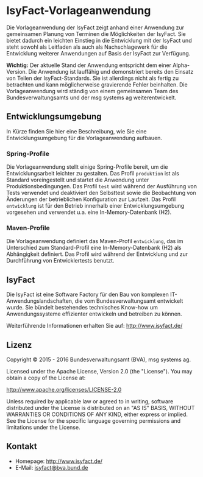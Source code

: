 # IsyFact-Vorlageanwendung
Die Vorlageanwendung der IsyFact zeigt anhand einer Anwendung zur gemeinsamen Planung von Terminen die Möglichkeiten der IsyFact. Sie bietet dadurch ein leichten Einstieg in die Entwicklung mit der IsyFact und steht sowohl als Leitfaden als auch als Nachschlagewerk für die Entwicklung weiterer Anwendungen auf Basis der IsyFact zur Verfügung.

**Wichtig:** Der aktuelle Stand der Anwendung entspricht dem einer Alpha-Version. Die Anwendung ist lauffähig und demonstriert bereits den Einsatz von Teilen der IsyFact-Standards. Sie ist allerdings nicht als fertig zu betrachten und kann möglicherweise gravierende Fehler beinhalten. Die Vorlageanwendung wird ständig von einem gemeinsamen Team des Bundesverwaltungsamts und der msg systems ag weiterentwickelt.

## Entwicklungsumgebung
In Kürze finden Sie hier eine Beschreibung, wie Sie eine Entwicklungsumgebung für die Vorlageanwendung aufbauen.

### Spring-Profile
Die Vorlageanwendung stellt einige Spring-Profile bereit, um die Entwicklungsarbeit leichter zu gestalten. Das Profil `produktion` ist als Standard voreingestellt und startet die Anwendung unter Produktionsbedingungen. Das Profil `test` wird während der Ausführung von Tests verwendet und deaktiviert den Selbsttest sowie die Beobachtung von Änderungen der betrieblichen Konfiguration zur Laufzeit. Das Profil `entwicklung` ist für den Betrieb innerhalb einer Entwicklungsumgebung vorgesehen und verwendet u.a. eine In-Memory-Datenbank (H2).

### Maven-Profile
Die Vorlageanwendung definiert das Maven-Profil `entwicklung`, das im Unterschied zum Standard-Profil eine In-Memory-Datenbank (H2) als Abhängigkeit definiert. Das Profil wird während der Entwicklung und zur Durchführung von Entwicklertests benutzt.

## IsyFact
Die IsyFact ist eine Software Factory für den Bau von komplexen IT-Anwendungslandschaften, die vom Bundesverwaltungsamt entwickelt wurde. Sie bündelt bestehendes technisches Know-how um Anwendungssysteme effizienter entwickeln und betreiben zu können.

Weiterführende Informationen erhalten Sie auf: <http://www.isyfact.de/>

## Lizenz
Copyright &copy; 2015 - 2016 Bundesverwaltungsamt (BVA), msg systems ag.

Licensed under the Apache License, Version 2.0 (the "License"). You may obtain a copy of the License at:

<http://www.apache.org/licenses/LICENSE-2.0>

Unless required by applicable law or agreed to in writing, software distributed under the License is distributed on an "AS IS" BASIS, WITHOUT WARRANTIES OR CONDITIONS OF ANY KIND, either express or implied. See the License for the specific language governing permissions and limitations under the License.

## Kontakt
* Homepage:  <http://www.isyfact.de/>
* E-Mail: isyfact@bva.bund.de